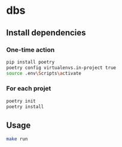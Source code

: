 # dbs

## Install dependencies

### One-time action

```bash
pip install poetry
poetry config virtualenvs.in-project true
source .env\Scripts\activate
```

### For each projet

```bash
poetry init
poetry install
```

## Usage

```bash
make run
```